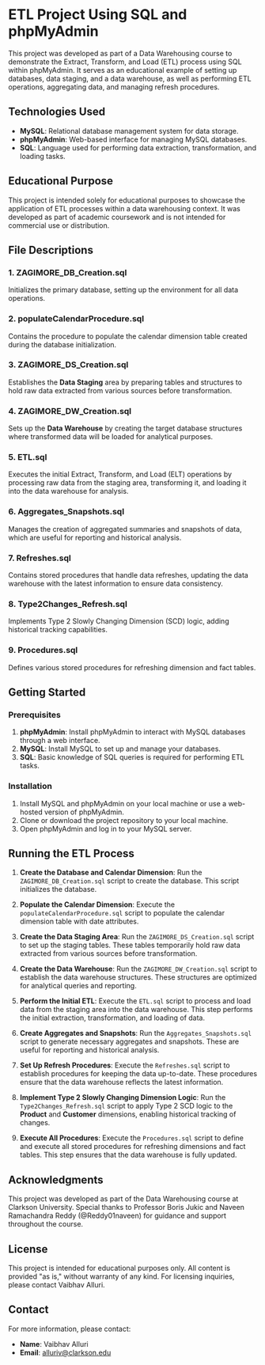 # ETL Project Using SQL and phpMyAdmin

This project was developed as part of a Data Warehousing course to demonstrate the Extract, Transform, and Load (ETL) process using SQL within phpMyAdmin. It serves as an educational example of setting up databases, data staging, and a data warehouse, as well as performing ETL operations, aggregating data, and managing refresh procedures.

## Technologies Used

- **MySQL**: Relational database management system for data storage.
- **phpMyAdmin**: Web-based interface for managing MySQL databases.
- **SQL**: Language used for performing data extraction, transformation, and loading tasks.

## Educational Purpose

This project is intended solely for educational purposes to showcase the application of ETL processes within a data warehousing context. It was developed as part of academic coursework and is not intended for commercial use or distribution.

## File Descriptions

### 1. **ZAGIMORE_DB_Creation.sql**
   Initializes the primary database, setting up the environment for all data operations.

### 2. **populateCalendarProcedure.sql**
   Contains the procedure to populate the calendar dimension table created during the database initialization.

### 3. **ZAGIMORE_DS_Creation.sql**
   Establishes the **Data Staging** area by preparing tables and structures to hold raw data extracted from various sources before transformation.

### 4. **ZAGIMORE_DW_Creation.sql**
   Sets up the **Data Warehouse** by creating the target database structures where transformed data will be loaded for analytical purposes.

### 5. **ETL.sql**
   Executes the initial Extract, Transform, and Load (ELT) operations by processing raw data from the staging area, transforming it, and loading it into the data warehouse for analysis.

### 6. **Aggregates_Snapshots.sql**
   Manages the creation of aggregated summaries and snapshots of data, which are useful for reporting and historical analysis.

### 7. **Refreshes.sql**
   Contains stored procedures that handle data refreshes, updating the data warehouse with the latest information to ensure data consistency.

### 8. **Type2Changes_Refresh.sql**
   Implements Type 2 Slowly Changing Dimension (SCD) logic, adding historical tracking capabilities.

### 9. **Procedures.sql**
   Defines various stored procedures for refreshing dimension and fact tables.
 


## Getting Started

### Prerequisites

1. **phpMyAdmin**: Install phpMyAdmin to interact with MySQL databases through a web interface.
2. **MySQL**: Install MySQL to set up and manage your databases.
3. **SQL**: Basic knowledge of SQL queries is required for performing ETL tasks.

### Installation

1. Install MySQL and phpMyAdmin on your local machine or use a web-hosted version of phpMyAdmin.
2. Clone or download the project repository to your local machine.
3. Open phpMyAdmin and log in to your MySQL server.

## Running the ETL Process

1. **Create the Database and Calendar Dimension**: Run the `ZAGIMORE_DB_Creation.sql` script to create the database. This script initializes the database.

2. **Populate the Calendar Dimension**: Execute the `populateCalendarProcedure.sql` script to populate the calendar dimension table with date attributes.

3. **Create the Data Staging Area**: Run the `ZAGIMORE_DS_Creation.sql` script to set up the staging tables. These tables temporarily hold raw data extracted from various sources before transformation.

4. **Create the Data Warehouse**: Run the `ZAGIMORE_DW_Creation.sql` script to establish the data warehouse structures. These structures are optimized for analytical queries and reporting.

5. **Perform the Initial ETL**: Execute the `ETL.sql` script to process and load data from the staging area into the data warehouse. This step performs the initial extraction, transformation, and loading of data.

6. **Create Aggregates and Snapshots**: Run the `Aggregates_Snapshots.sql` script to generate necessary aggregates and snapshots. These are useful for reporting and historical analysis.

7. **Set Up Refresh Procedures**: Execute the `Refreshes.sql` script to establish procedures for keeping the data up-to-date. These procedures ensure that the data warehouse reflects the latest information.

8. **Implement Type 2 Slowly Changing Dimension Logic**: Run the `Type2Changes_Refresh.sql` script to apply Type 2 SCD logic to the **Product** and **Customer** dimensions, enabling historical tracking of changes.

9. **Execute All Procedures**: Execute the `Procedures.sql` script to define and execute all stored procedures for refreshing dimensions and fact tables. This step ensures that the data warehouse is fully updated.



## Acknowledgments

This project was developed as part of the Data Warehousing course at Clarkson University. Special thanks to Professor Boris Jukic and Naveen Ramachandra Reddy (@Reddy01naveen) for guidance and support throughout the course.

## License

This project is intended for educational purposes only. All content is provided "as is," without warranty of any kind. For licensing inquiries, please contact Vaibhav Alluri.

## Contact

For more information, please contact:

- **Name**: Vaibhav Alluri
- **Email**: alluriv@clarkson.edu

